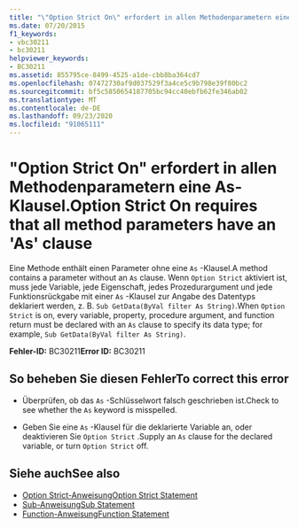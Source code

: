 ```yaml
---
title: "\"Option Strict On\" erfordert in allen Methodenparametern eine As-Klausel."
ms.date: 07/20/2015
f1_keywords:
- vbc30211
- bc30211
helpviewer_keywords:
- BC30211
ms.assetid: 855795ce-8499-4525-a1de-cbb8ba364cd7
ms.openlocfilehash: 07472730af9d037529f3a4ce5c9b798e39f80bc2
ms.sourcegitcommit: bf5c5850654187705bc94cc40ebfb62fe346ab02
ms.translationtype: MT
ms.contentlocale: de-DE
ms.lasthandoff: 09/23/2020
ms.locfileid: "91065111"
---
```

# <a name="option-strict-on-requires-that-all-method-parameters-have-an-as-clause"></a><span data-ttu-id="a180e-102">"Option Strict On" erfordert in allen Methodenparametern eine As-Klausel.</span><span class="sxs-lookup"><span data-stu-id="a180e-102">Option Strict On requires that all method parameters have an 'As' clause</span></span>

<span data-ttu-id="a180e-103">Eine Methode enthält einen Parameter ohne eine `As` -Klausel.</span><span class="sxs-lookup"><span data-stu-id="a180e-103">A method contains a parameter without an `As` clause.</span></span> <span data-ttu-id="a180e-104">Wenn `Option Strict` aktiviert ist, muss jede Variable, jede Eigenschaft, jedes Prozedurargument und jede Funktionsrückgabe mit einer `As` -Klausel zur Angabe des Datentyps deklariert werden, z. B. `Sub GetData(ByVal filter As String)`.</span><span class="sxs-lookup"><span data-stu-id="a180e-104">When `Option Strict` is on, every variable, property, procedure argument, and function return must be declared with an `As` clause to specify its data type; for example, `Sub GetData(ByVal filter As String)`.</span></span>  
  
 <span data-ttu-id="a180e-105">**Fehler-ID:** BC30211</span><span class="sxs-lookup"><span data-stu-id="a180e-105">**Error ID:** BC30211</span></span>  
  
## <a name="to-correct-this-error"></a><span data-ttu-id="a180e-106">So beheben Sie diesen Fehler</span><span class="sxs-lookup"><span data-stu-id="a180e-106">To correct this error</span></span>  
  
- <span data-ttu-id="a180e-107">Überprüfen, ob das `As` -Schlüsselwort falsch geschrieben ist.</span><span class="sxs-lookup"><span data-stu-id="a180e-107">Check to see whether the `As` keyword is misspelled.</span></span>  
  
- <span data-ttu-id="a180e-108">Geben Sie eine `As` -Klausel für die deklarierte Variable an, oder deaktivieren Sie `Option Strict` .</span><span class="sxs-lookup"><span data-stu-id="a180e-108">Supply an `As` clause for the declared variable, or turn `Option Strict` off.</span></span>  
  
## <a name="see-also"></a><span data-ttu-id="a180e-109">Siehe auch</span><span class="sxs-lookup"><span data-stu-id="a180e-109">See also</span></span>

- [<span data-ttu-id="a180e-110">Option Strict-Anweisung</span><span class="sxs-lookup"><span data-stu-id="a180e-110">Option Strict Statement</span></span>](../language-reference/statements/option-strict-statement.md)
- [<span data-ttu-id="a180e-111">Sub-Anweisung</span><span class="sxs-lookup"><span data-stu-id="a180e-111">Sub Statement</span></span>](../language-reference/statements/sub-statement.md)
- [<span data-ttu-id="a180e-112">Function-Anweisung</span><span class="sxs-lookup"><span data-stu-id="a180e-112">Function Statement</span></span>](../language-reference/statements/function-statement.md)
